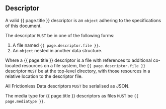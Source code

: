 ## Descriptor

A valid {{ page.title }} descriptor is an `object` adhering to the specifications of this document.

The descriptor `MUST` be in one of the following forms:

1. A file named `{{ page.descriptor.file }}`.
2. An `object` nested in another data structure.

Where a {{ page.title }} descriptor is a file with references to additional co-located resources on a file system, the `{{ page.descriptor.file }}` descriptor `MUST` be at the top-level directory, with those resources in a relative location to the descriptor file.

All Frictionless Data descriptors `MUST` be serialised as JSON.

The media type for {{ page.title }} descriptors as files `MUST` be `{{ page.mediatype }}`.
